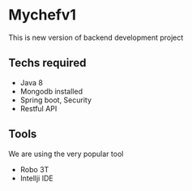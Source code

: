 # Mychefv1
This is new version of backend development project

## Techs required

- Java 8
- Mongodb installed
- Spring boot, Security
- Restful API

## Tools

We are using the very popular tool 
- Robo 3T
- Intellji IDE
